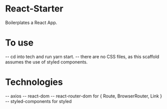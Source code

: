 # React-Starter
Boilerplates a React App.

# To use
-- cd into tech and run yarn start.
-- there are no CSS files, as this scaffold assumes the use of styled components. 

# Technologies
-- axios
-- react-dom
-- react-router-dom for { Route, BrowserRouter, Link }
-- styled-components for styled 

